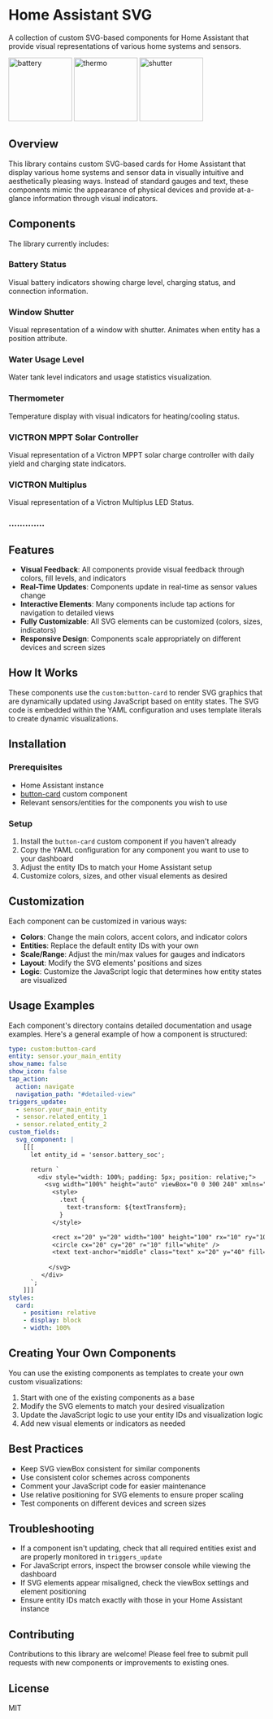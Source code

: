 # Home Assistant SVG

A collection of custom SVG-based components for Home Assistant that provide visual representations of various home systems and sensors.

<img width="125" alt="battery" src="https://github.com/user-attachments/assets/0f1f505c-fa34-46b5-9929-e9f7b357fdc1" />
<img width="125" alt="thermo" src="https://github.com/user-attachments/assets/181beedf-aa3c-44b3-8ba6-453e6dde0dbd" />
<img width="125" alt="shutter" src="https://github.com/user-attachments/assets/cbe3bfef-d186-4c15-a494-29b5defc3ded" />


## Overview

This library contains custom SVG-based cards for Home Assistant that display various home systems and sensor data in visually intuitive and aesthetically pleasing ways. Instead of standard gauges and text, these components mimic the appearance of physical devices and provide at-a-glance information through visual indicators.

## Components

The library currently includes:

### Battery Status
Visual battery indicators showing charge level, charging status, and connection information.

### Window Shutter
Visual representation of a window with shutter. Animates when entity has a position attribute.

### Water Usage Level
Water tank level indicators and usage statistics visualization.

### Thermometer
Temperature display with visual indicators for heating/cooling status.

### VICTRON MPPT Solar Controller
Visual representation of a Victron MPPT solar charge controller with daily yield and charging state indicators.

### VICTRON Multiplus 
Visual representation of a Victron Multiplus LED Status.

### .............

## Features

- **Visual Feedback**: All components provide visual feedback through colors, fill levels, and indicators
- **Real-Time Updates**: Components update in real-time as sensor values change
- **Interactive Elements**: Many components include tap actions for navigation to detailed views
- **Fully Customizable**: All SVG elements can be customized (colors, sizes, indicators)
- **Responsive Design**: Components scale appropriately on different devices and screen sizes

## How It Works

These components use the `custom:button-card` to render SVG graphics that are dynamically updated using JavaScript based on entity states. The SVG code is embedded within the YAML configuration and uses template literals to create dynamic visualizations.

## Installation

### Prerequisites

- Home Assistant instance
- [button-card](https://github.com/custom-cards/button-card) custom component
- Relevant sensors/entities for the components you wish to use

### Setup

1. Install the `button-card` custom component if you haven't already
2. Copy the YAML configuration for any component you want to use to your dashboard
3. Adjust the entity IDs to match your Home Assistant setup
4. Customize colors, sizes, and other visual elements as desired

## Customization

Each component can be customized in various ways:

- **Colors**: Change the main colors, accent colors, and indicator colors
- **Entities**: Replace the default entity IDs with your own
- **Scale/Range**: Adjust the min/max values for gauges and indicators
- **Layout**: Modify the SVG elements' positions and sizes
- **Logic**: Customize the JavaScript logic that determines how entity states are visualized

## Usage Examples

Each component's directory contains detailed documentation and usage examples. Here's a general example of how a component is structured:

```yaml
type: custom:button-card
entity: sensor.your_main_entity
show_name: false
show_icon: false
tap_action:
  action: navigate
  navigation_path: "#detailed-view"
triggers_update:
  - sensor.your_main_entity
  - sensor.related_entity_1
  - sensor.related_entity_2
custom_fields:
  svg_component: |
    [[[ 
      let entity_id = 'sensor.battery_soc';

      return `
        <div style="width: 100%; padding: 5px; position: relative;">
          <svg width="100%" height="auto" viewBox="0 0 300 240" xmlns="http://www.w3.org/2000/svg">
            <style>
              .text {
                text-transform: ${textTransform};
              }
            </style>  

            <rect x="20" y="20" width="100" height="100" rx="10" ry="10" fill="white" />
            <circle cx="20" cy="20" r="10" fill="white" />
            <text text-anchor="middle" class="text" x="20" y="40" fill="white" font-size="12">${entity_id}</text>
            
           </svg>
         </div>
      `;
    ]]]
styles:
  card:
    - position: relative
    - display: block
    - width: 100%
```

## Creating Your Own Components

You can use the existing components as templates to create your own custom visualizations:

1. Start with one of the existing components as a base
2. Modify the SVG elements to match your desired visualization
3. Update the JavaScript logic to use your entity IDs and visualization logic
4. Add new visual elements or indicators as needed

## Best Practices

- Keep SVG viewBox consistent for similar components
- Use consistent color schemes across components
- Comment your JavaScript code for easier maintenance
- Use relative positioning for SVG elements to ensure proper scaling
- Test components on different devices and screen sizes

## Troubleshooting

- If a component isn't updating, check that all required entities exist and are properly monitored in `triggers_update`
- For JavaScript errors, inspect the browser console while viewing the dashboard
- If SVG elements appear misaligned, check the viewBox settings and element positioning
- Ensure entity IDs match exactly with those in your Home Assistant instance

## Contributing

Contributions to this library are welcome! Please feel free to submit pull requests with new components or improvements to existing ones.

## License

MIT
